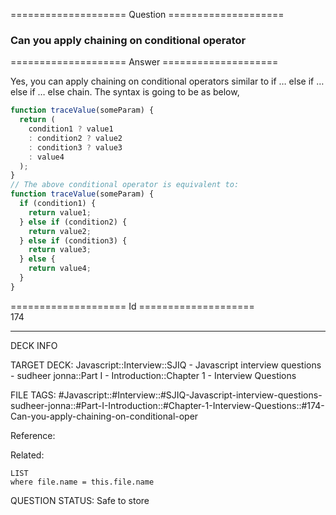 ==================== Question ====================  

### Can you apply chaining on conditional operator  

==================== Answer ====================  

Yes, you can apply chaining on conditional operators similar to if … else if …
else if … else chain. The syntax is going to be as below,

```javascript
function traceValue(someParam) {
  return (
    condition1 ? value1
    : condition2 ? value2
    : condition3 ? value3
    : value4
  );
}
// The above conditional operator is equivalent to:
function traceValue(someParam) {
  if (condition1) {
    return value1;
  } else if (condition2) {
    return value2;
  } else if (condition3) {
    return value3;
  } else {
    return value4;
  }
}
```

==================== Id ====================  
174

---

DECK INFO

TARGET DECK: Javascript::Interview::SJIQ - Javascript interview questions - sudheer jonna::Part I - Introduction::Chapter 1 - Interview Questions

FILE TAGS: #Javascript::#Interview::#SJIQ-Javascript-interview-questions-sudheer-jonna::#Part-I-Introduction::#Chapter-1-Interview-Questions::#174-Can-you-apply-chaining-on-conditional-oper

Reference:

Related:

```dataview
LIST
where file.name = this.file.name
```

QUESTION STATUS: Safe to store
